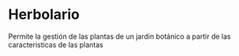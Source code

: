 # Herbolario
Permite la gestión de las plantas de un jardin botánico a partir de las caracteristicas de las plantas
